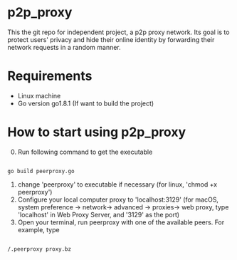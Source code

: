 # p2p_proxy
This the git repo for independent project, a p2p proxy network. Its goal is to protect users' privacy and hide
their online identity by forwarding their network requests in a random manner.
# Requirements
- Linux machine
- Go version go1.8.1 (If want to build the project)
# How to start using p2p_proxy
0. Run following command to get the executable
```

go build peerproxy.go

```
1. change 'peerproxy' to executable if necessary (for linux, 'chmod +x peerproxy')
2. Configure your local computer proxy to 'localhost:3129' (for macOS, system preference -> network-> advanced -> proxies-> web proxy, type 'localhost' in Web Proxy Server, and '3129' as the port)
3. Open your terminal, run peerproxy with one of the available peers. For example, type
```

/.peerproxy proxy.bz

```
